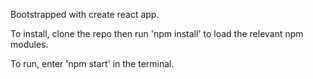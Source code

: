 Bootstrapped with create react app. 

To install, clone the repo then run 'npm install' to load the relevant npm modules. 

To run, enter 'npm start' in the terminal. 
